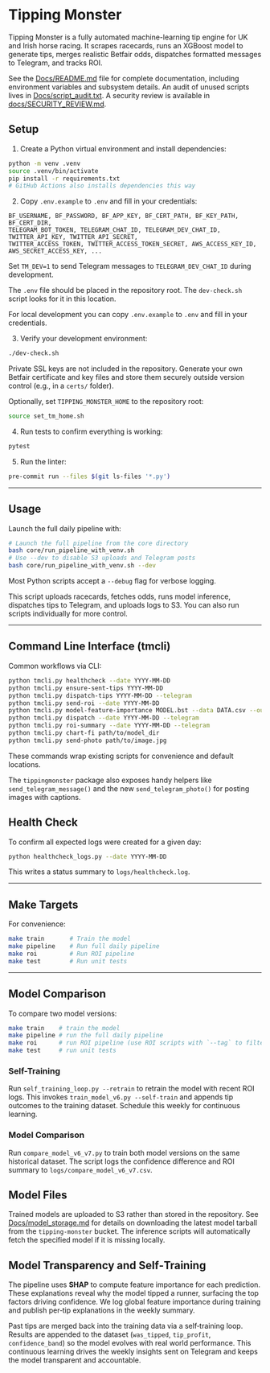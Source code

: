# Tipping Monster

Tipping Monster is a fully automated machine-learning tip engine for UK and Irish horse racing. It scrapes racecards, runs an XGBoost model to generate tips, merges realistic Betfair odds, dispatches formatted messages to Telegram, and tracks ROI.

See the [Docs/README.md](Docs/README.md) file for complete documentation, including environment variables and subsystem details. An audit of unused scripts lives in [Docs/script_audit.txt](Docs/script_audit.txt). A security review is available in [docs/SECURITY_REVIEW.md](docs/SECURITY_REVIEW.md).

## Setup

1. Create a Python virtual environment and install dependencies:

```bash
python -m venv .venv
source .venv/bin/activate
pip install -r requirements.txt
# GitHub Actions also installs dependencies this way
```

2. Copy `.env.example` to `.env` and fill in your credentials:

```
BF_USERNAME, BF_PASSWORD, BF_APP_KEY, BF_CERT_PATH, BF_KEY_PATH, BF_CERT_DIR,
TELEGRAM_BOT_TOKEN, TELEGRAM_CHAT_ID, TELEGRAM_DEV_CHAT_ID, TWITTER_API_KEY, TWITTER_API_SECRET,
TWITTER_ACCESS_TOKEN, TWITTER_ACCESS_TOKEN_SECRET, AWS_ACCESS_KEY_ID, AWS_SECRET_ACCESS_KEY, ...
```

Set `TM_DEV=1` to send Telegram messages to `TELEGRAM_DEV_CHAT_ID` during development.

The `.env` file should be placed in the repository root. The `dev-check.sh` script looks for it in this location.

For local development you can copy `.env.example` to `.env` and fill in your credentials.

3. Verify your development environment:

```bash
./dev-check.sh
```

Private SSL keys are not included in the repository. Generate your own Betfair certificate and key files and store them securely outside version control (e.g., in a `certs/` folder).

Optionally, set `TIPPING_MONSTER_HOME` to the repository root:

```bash
source set_tm_home.sh
```

4. Run tests to confirm everything is working:

```bash
pytest
```

5. Run the linter:

```bash
pre-commit run --files $(git ls-files '*.py')
```

---

## Usage

Launch the full daily pipeline with:

```bash
# Launch the full pipeline from the core directory
bash core/run_pipeline_with_venv.sh
# Use --dev to disable S3 uploads and Telegram posts
bash core/run_pipeline_with_venv.sh --dev
```

Most Python scripts accept a `--debug` flag for verbose logging.

This script uploads racecards, fetches odds, runs model inference, dispatches tips to Telegram, and uploads logs to S3. You can also run scripts individually for more control.

---

## Command Line Interface (tmcli)

Common workflows via CLI:

```bash
python tmcli.py healthcheck --date YYYY-MM-DD
python tmcli.py ensure-sent-tips YYYY-MM-DD
python tmcli.py dispatch-tips YYYY-MM-DD --telegram
python tmcli.py send-roi --date YYYY-MM-DD
python tmcli.py model-feature-importance MODEL.bst --data DATA.csv --out chart.png
python tmcli.py dispatch --date YYYY-MM-DD --telegram
python tmcli.py roi-summary --date YYYY-MM-DD --telegram
python tmcli.py chart-fi path/to/model_dir
python tmcli.py send-photo path/to/image.jpg

```

These commands wrap existing scripts for convenience and default locations.

The `tippingmonster` package also exposes handy helpers like
`send_telegram_message()` and the new `send_telegram_photo()` for posting
images with captions.

## Health Check

To confirm all expected logs were created for a given day:

```bash
python healthcheck_logs.py --date YYYY-MM-DD
```

This writes a status summary to `logs/healthcheck.log`.

---

## Make Targets

For convenience:

```bash
make train       # Train the model
make pipeline    # Run full daily pipeline
make roi         # Run ROI pipeline
make test        # Run unit tests
```

---

## Model Comparison

To compare two model versions:

```bash
make train    # train the model
make pipeline # run the full daily pipeline
make roi      # run ROI pipeline (use ROI scripts with `--tag` to filter by tag)
make test     # run unit tests
```

### Self-Training

Run `self_training_loop.py --retrain` to retrain the model with recent ROI logs.
This invokes `train_model_v6.py --self-train` and appends tip outcomes to the
training dataset. Schedule this weekly for continuous learning.

### Model Comparison

Run `compare_model_v6_v7.py` to train both model versions on the same historical dataset. The script logs the confidence difference and ROI summary to `logs/compare_model_v6_v7.csv`.

## Model Files

Trained models are uploaded to S3 rather than stored in the repository. See
[Docs/model_storage.md](Docs/model_storage.md) for details on downloading the
latest model tarball from the `tipping-monster` bucket. The inference scripts
will automatically fetch the specified model if it is missing locally.

## Model Transparency and Self‑Training

The pipeline uses **SHAP** to compute feature importance for each prediction. These explanations
reveal why the model tipped a runner, surfacing the top factors driving confidence. We log global
feature importance during training and publish per‑tip explanations in the weekly summary.

Past tips are merged back into the training data via a self‑training loop. Results are appended to
the dataset (`was_tipped`, `tip_profit`, `confidence_band`) so the model evolves with real world
performance. This continuous learning drives the weekly insights sent on Telegram and keeps the
model transparent and accountable.
